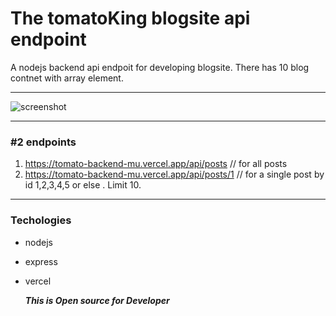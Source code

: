# The tomatoKing blogsite api endpoint
A nodejs backend api endpoit for developing  blogsite. There has 10 blog contnet with array element.

_____
![screenshot](https://iili.io/3tBM7Nj.png)
_____
### #2 endpoints
1. https://tomato-backend-mu.vercel.app/api/posts // for all posts
2. https://tomato-backend-mu.vercel.app/api/posts/1 // for a single post by id 1,2,3,4,5 or else . Limit 10.
_____
### Techologies
- nodejs
- express
- vercel

  ***This is Open source for Developer***
